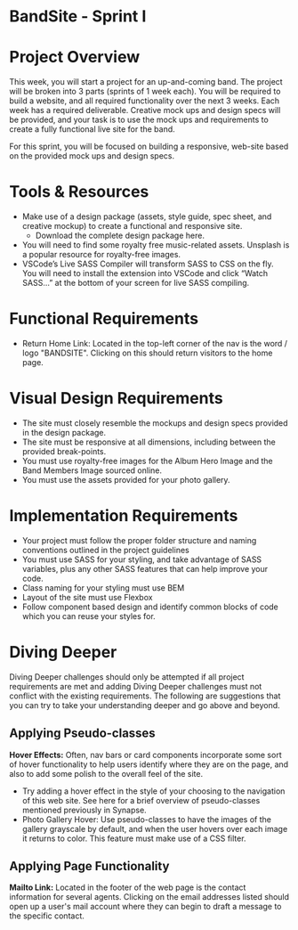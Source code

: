 # BandSite - Sprint I

# Project Overview

This week, you will start a project for an up-and-coming band. The project will be broken into 3 parts (sprints of 1 week each). You will be required to build a website, and all required functionality over the next 3 weeks. Each week has a required deliverable. Creative mock ups and design specs will be provided, and your task is to use the mock ups and requirements to create a fully functional live site for the band.

For this sprint, you will be focused on building a responsive, web-site based on the provided mock ups and design specs.

# Tools & Resources

* Make use of a design package (assets, style guide, spec sheet, and creative mockup) to create a functional and responsive site.
  * Download the complete design package here.
* You will need to find some royalty free music-related assets. Unsplash is a popular resource for royalty-free images.
* VSCode’s Live SASS Compiler will transform SASS to CSS on the fly. You will need to install the extension into VSCode and click “Watch SASS…” at the bottom of your screen for live SASS compiling.

# Functional Requirements

* Return Home Link: Located in the top-left corner of the nav is the word / logo "BANDSITE". Clicking on this should return visitors to the home page.

# Visual Design Requirements
* The site must closely resemble the mockups and design specs provided in the design package.
* The site must be responsive at all dimensions, including between the provided break-points.
* You must use royalty-free images for the Album Hero Image and the Band Members Image sourced online.
* You must use the assets provided for your photo gallery.

# Implementation Requirements
* Your project must follow the proper folder structure and naming conventions outlined in the project guidelines
* You must use SASS for your styling, and take advantage of SASS variables, plus any other SASS features that can help improve your code.
* Class naming for your styling must use BEM
* Layout of the site must use Flexbox
* Follow component based design and identify common blocks of code which you can reuse your styles for.

# Diving Deeper

Diving Deeper challenges should only be attempted if all project requirements are met and adding Diving Deeper challenges must not conflict with the existing requirements. The following are suggestions that you can try to take your understanding deeper and go above and beyond.

##  Applying Pseudo-classes
<b>Hover Effects:</b> Often, nav bars or card components incorporate some sort of hover functionality to help users identify where they are on the page, and also to add some polish to the overall feel of the site.

* Try adding a hover effect in the style of your choosing to the navigation of this web site. See here for a brief overview of pseudo-classes mentioned previously in Synapse.
* Photo Gallery Hover: Use pseudo-classes to have the images of the gallery grayscale by default, and when the user hovers over each image it returns to color. This feature must make use of a CSS filter.

##  Applying Page Functionality
<b>Mailto Link:</b> Located in the footer of the web page is the contact information for several agents. Clicking on the email addresses listed should open up a user's mail account where they can begin to draft a message to the specific contact.
